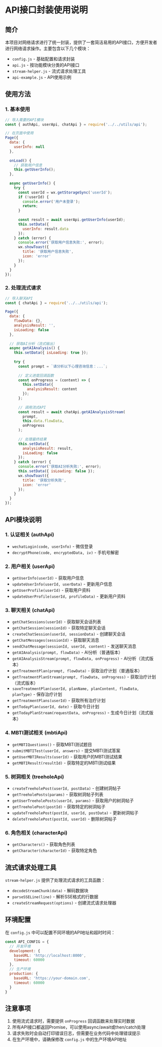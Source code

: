 # API接口封装使用说明

## 简介

本项目对网络请求进行了统一封装，提供了一套简洁易用的API接口，方便开发者进行网络请求操作。主要包含以下几个模块：

- `config.js` - 基础配置和请求封装
- `api.js` - 按功能模块分类的API接口
- `stream-helper.js` - 流式请求处理工具
- `api-example.js` - API使用示例

## 使用方法

### 1. 基本使用

```javascript
// 导入需要的API模块
const { authApi, userApi, chatApi } = require('../../utils/api');

// 在页面中使用
Page({
  data: {
    userInfo: null
  },
  
  onLoad() {
    // 获取用户信息
    this.getUserInfo();
  },
  
  async getUserInfo() {
    try {
      const userId = wx.getStorageSync('userId');
      if (!userId) {
        console.error('用户未登录');
        return;
      }
      
      const result = await userApi.getUserInfo(userId);
      this.setData({
        userInfo: result.data
      });
    } catch (error) {
      console.error('获取用户信息失败:', error);
      wx.showToast({
        title: '获取用户信息失败',
        icon: 'error'
      });
    }
  }
});
```

### 2. 处理流式请求

```javascript
// 导入聊天API
const { chatApi } = require('../../utils/api');

Page({
  data: {
    flowData: {},
    analysisResult: '',
    isLoading: false
  },
  
  // 获取AI分析（流式输出）
  async getAIAnalysis() {
    this.setData({ isLoading: true });
    
    try {
      const prompt = `请分析以下心理咨询信息：...`;
      
      // 定义进度回调函数
      const onProgress = (content) => {
        this.setData({
          analysisResult: content
        });
      };
      
      // 调用流式API
      const result = await chatApi.getAIAnalysisStream(
        prompt, 
        this.data.flowData, 
        onProgress
      );
      
      // 处理最终结果
      this.setData({
        analysisResult: result,
        isLoading: false
      });
    } catch (error) {
      console.error('获取AI分析失败:', error);
      this.setData({ isLoading: false });
      wx.showToast({
        title: '获取分析失败',
        icon: 'error'
      });
    }
  }
});
```

## API模块说明

### 1. 认证相关 (authApi)

- `wechatLogin(code, userInfo)` - 微信登录
- `decryptPhone(code, encryptedData, iv)` - 手机号解密

### 2. 用户相关 (userApi)

- `getUserInfo(userId)` - 获取用户信息
- `updateUserInfo(userId, userData)` - 更新用户信息
- `getUserProfile(userId)` - 获取用户资料
- `updateUserProfile(userId, profileData)` - 更新用户资料

### 3. 聊天相关 (chatApi)

- `getChatSessions(userId)` - 获取聊天会话列表
- `getChatSession(sessionId)` - 获取特定聊天会话
- `createChatSession(userId, sessionData)` - 创建聊天会话
- `getChatMessages(sessionId)` - 获取聊天消息
- `sendChatMessage(sessionId, userId, content)` - 发送聊天消息
- `getAIAnalysis(prompt, flowData)` - AI分析（普通版本）
- `getAIAnalysisStream(prompt, flowData, onProgress)` - AI分析（流式版本）
- `getTreatmentPlan(prompt, flowData)` - 获取治疗计划（普通版本）
- `getTreatmentPlanStream(prompt, flowData, onProgress)` - 获取治疗计划（流式版本）
- `saveTreatmentPlan(userId, planName, planContent, flowData, planType)` - 保存治疗计划
- `getTreatmentPlans(userId)` - 获取所有治疗计划
- `getTodayPlan(userId, date)` - 获取今日计划
- `getTodayPlanStream(requestData, onProgress)` - 生成今日计划（流式版本）

### 4. MBTI测试相关 (mbtiApi)

- `getMBTIQuestions()` - 获取MBTI测试题目
- `submitMBTITest(userId, answers)` - 提交MBTI测试答案
- `getUserMBTIResults(userId)` - 获取用户的MBTI测试结果
- `getMBTIResult(resultId)` - 获取特定的MBTI测试结果

### 5. 树洞相关 (treeholeApi)

- `createTreeholePost(userId, postData)` - 创建树洞帖子
- `getTreeholePosts(params)` - 获取树洞帖子列表
- `getUserTreeholePosts(userId, params)` - 获取用户的树洞帖子
- `getTreeholePost(postId)` - 获取特定的树洞帖子
- `updateTreeholePost(postId, userId, postData)` - 更新树洞帖子
- `deleteTreeholePost(postId, userId)` - 删除树洞帖子

### 6. 角色相关 (characterApi)

- `getCharacters()` - 获取角色列表
- `getCharacter(characterId)` - 获取特定角色

## 流式请求处理工具

`stream-helper.js` 提供了处理流式请求的工具函数：

- `decodeStreamChunk(data)` - 解码数据块
- `parseSSELine(line)` - 解析SSE格式的行数据
- `createStreamRequest(options)` - 创建流式请求处理器

## 环境配置

在 `config.js` 中可以配置不同环境的API地址和超时时间：

```javascript
const API_CONFIG = {
  // 开发环境
  development: {
    baseURL: 'http://localhost:8000',
    timeout: 60000
  },
  // 生产环境
  production: {
    baseURL: 'https://your-domain.com',
    timeout: 60000
  }
}
```

## 注意事项

1. 使用流式请求时，需要提供 `onProgress` 回调函数来处理实时数据
2. 所有API接口都返回Promise，可以使用async/await或then/catch处理
3. 请求失败时会自动打印错误日志，但需要在业务代码中处理错误提示
4. 在生产环境中，请确保修改 `config.js` 中的生产环境API地址